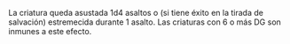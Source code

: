 La criatura queda asustada 1d4 asaltos o (si tiene éxito en la tirada de salvación) estremecida durante 1 asalto. Las criaturas con 6 o más DG son inmunes a este efecto.
